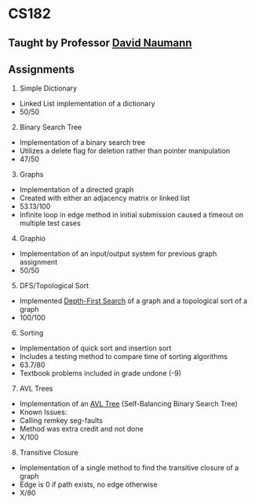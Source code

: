 # CS182
## Taught by Professor [David Naumann](https://www.cs.stevens.edu/~naumann/)

## Assignments
1. Simple Dictionary
 * Linked List implementation of a dictionary
 * 50/50
2. Binary Search Tree
 * Implementation of a binary search tree
 * Utilizes a delete flag for deletion rather than pointer manipulation
 * 47/50
3. Graphs
 * Implementation of a directed graph
 * Created with either an adjacency matrix or linked list
 * 53.13/100
  * Infinite loop in edge method in initial submission caused a timeout on multiple test cases
4. Graphio
 * Implementation of an input/output system for previous graph assignment
 * 50/50
5. DFS/Topological Sort
 * Implemented [Depth-First Search](https://en.wikipedia.org/wiki/Depth-first_search) of a graph and a topological sort of a graph
 * 100/100
6. Sorting
 * Implementation of quick sort and insertion sort
 * Includes a testing method to compare time of sorting algorithms
 * 63.7/80
  * Textbook problems included in grade undone (-9)
7. AVL Trees
 * Implementation of an [AVL Tree](https://en.wikipedia.org/wiki/AVL_tree) (Self-Balancing Binary Search Tree)
 * Known Issues:
  * Calling remkey seg-faults
   * Method was extra credit and not done
 * X/100
8. Transitive Closure
 * Implementation of a single method to find the transitive closure of a graph
 * Edge is 0 if path exists, no edge otherwise
 * X/80

